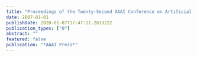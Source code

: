 ```yaml
---
title: "Proceedings of the Twenty-Second AAAI Conference on Artificial Intelligence, July 22-26, 2007, Vancouver, British Columbia, Canada"
date: 2007-01-01
publishDate: 2020-01-07T17:47:11.283322Z
publication_types: ["0"]
abstract: ""
featured: false
publication: "*AAAI Press*"
---
```


